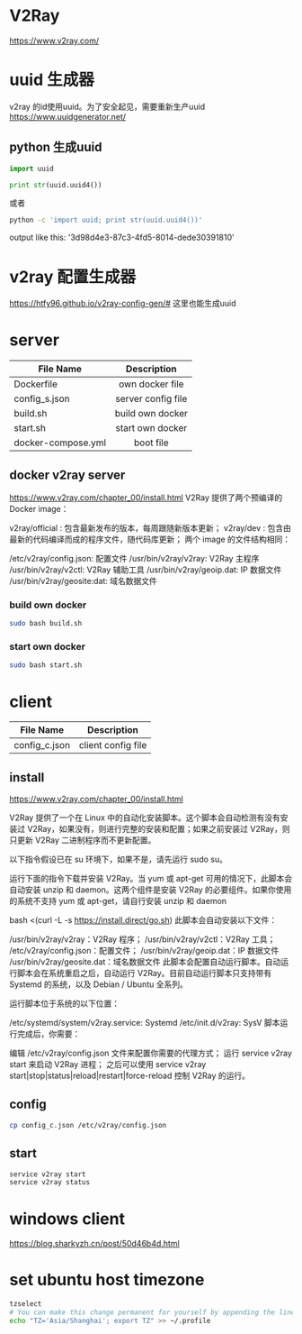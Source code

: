 
# V2Ray
https://www.v2ray.com/

# uuid 生成器
v2ray 的id使用uuid。为了安全起见，需要重新生产uuid
https://www.uuidgenerator.net/

## python 生成uuid
``` py
import uuid

print str(uuid.uuid4())
```

或者
``` bash
python -c 'import uuid; print str(uuid.uuid4())'
```

output like this:
'3d98d4e3-87c3-4fd5-8014-dede30391810'

# v2ray 配置生成器
https://htfy96.github.io/v2ray-config-gen/#
这里也能生成uuid

# server
| File Name          | Description        |
| -                  | :-:                |
| Dockerfile         | own docker file    |
| config_s.json      | server config file |
| build.sh           | build own docker   |
| start.sh           | start own docker   |
| docker-compose.yml | boot file          |

## docker v2ray server
https://www.v2ray.com/chapter_00/install.html
V2Ray 提供了两个预编译的 Docker image：

v2ray/official : 包含最新发布的版本，每周跟随新版本更新；
v2ray/dev : 包含由最新的代码编译而成的程序文件，随代码库更新；
两个 image 的文件结构相同：

/etc/v2ray/config.json: 配置文件
/usr/bin/v2ray/v2ray: V2Ray 主程序
/usr/bin/v2ray/v2ctl: V2Ray 辅助工具
/usr/bin/v2ray/geoip.dat: IP 数据文件
/usr/bin/v2ray/geosite:dat: 域名数据文件

### build own docker
``` bash
sudo bash build.sh
```

### start own docker
``` bash
sudo bash start.sh
```

# client
| File Name          | Description        |
| -                  | :-:                |
| config_c.json      | client config file |

## install
https://www.v2ray.com/chapter_00/install.html

V2Ray 提供了一个在 Linux 中的自动化安装脚本。这个脚本会自动检测有没有安装过 V2Ray，如果没有，则进行完整的安装和配置；如果之前安装过 V2Ray，则只更新 V2Ray 二进制程序而不更新配置。

以下指令假设已在 su 环境下，如果不是，请先运行 sudo su。

运行下面的指令下载并安装 V2Ray。当 yum 或 apt-get 可用的情况下，此脚本会自动安装 unzip 和 daemon。这两个组件是安装 V2Ray 的必要组件。如果你使用的系统不支持 yum 或 apt-get，请自行安装 unzip 和 daemon

bash <(curl -L -s https://install.direct/go.sh)
此脚本会自动安装以下文件：

/usr/bin/v2ray/v2ray：V2Ray 程序；
/usr/bin/v2ray/v2ctl：V2Ray 工具；
/etc/v2ray/config.json：配置文件；
/usr/bin/v2ray/geoip.dat：IP 数据文件
/usr/bin/v2ray/geosite.dat：域名数据文件
此脚本会配置自动运行脚本。自动运行脚本会在系统重启之后，自动运行 V2Ray。目前自动运行脚本只支持带有 Systemd 的系统，以及 Debian / Ubuntu 全系列。

运行脚本位于系统的以下位置：

/etc/systemd/system/v2ray.service: Systemd
/etc/init.d/v2ray: SysV
脚本运行完成后，你需要：

编辑 /etc/v2ray/config.json 文件来配置你需要的代理方式；
运行 service v2ray start 来启动 V2Ray 进程；
之后可以使用 service v2ray start|stop|status|reload|restart|force-reload 控制 V2Ray 的运行。

## config
``` bash
cp config_c.json /etc/v2ray/config.json
```

## start
``` bash
service v2ray start
service v2ray status
```

# windows client
https://blog.sharkyzh.cn/post/50d46b4d.html

# set ubuntu host timezone
``` bash
tzselect
# You can make this change permanent for yourself by appending the line
echo "TZ='Asia/Shanghai'; export TZ" >> ~/.profile
```
